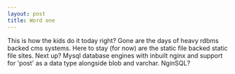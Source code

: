 ```yaml
---
layout: post
title: Word one
---
```

This is how the kids do it today right? Gone are the days of heavy rdbms backed cms systems. Here to stay (for now) are the static file backed static file sites. Next up? Mysql database engines with inbuilt nginx and support for 'post' as a data type alongside blob and varchar. NginSQL? 